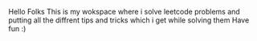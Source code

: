 Hello Folks 
This is my wokspace where i solve 
leetcode problems and putting all the diffrent tips and tricks which i get while solving them 
Have fun :)